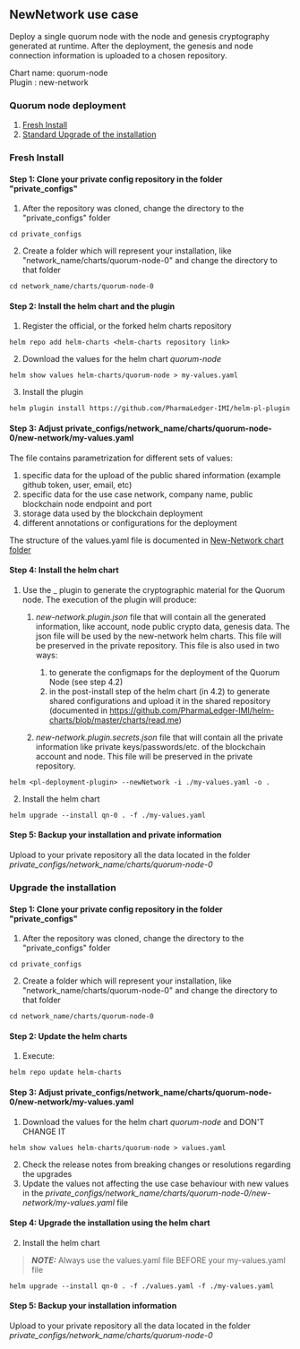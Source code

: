 

## NewNetwork use case

Deploy a single quorum node with the node and genesis cryptography generated at runtime. After the deployment, the genesis and node connection information is uploaded to a chosen repository. 

Chart name: quorum-node<br/>
Plugin : new-network

### Quorum node deployment

1. [Fresh Install](readme.md#fresh-install)
2. [Standard Upgrade of the installation](readme.md#upgrade-the-installation)

### Fresh Install

#### Step 1: Clone your private config repository in the folder "private_configs"


1. After the repository was cloned, change the directory to the "private_configs" folder
```shell
cd private_configs
```
2. Create a folder which will represent your installation, like "network_name/charts/quorum-node-0" and change the directory to that folder
```shell
cd network_name/charts/quorum-node-0
```

#### Step 2: Install the helm chart and the plugin

1. Register the official, or the forked helm charts repository
```shell
helm repo add helm-charts <helm-charts repository link>
```
2. Download the values for the helm chart _quorum-node_
```shell
helm show values helm-charts/quorum-node > my-values.yaml
```
3. Install the _<pl-deployment-plugin>_ plugin
```shell
helm plugin install https://github.com/PharmaLedger-IMI/helm-pl-plugin
```

#### Step 3: Adjust private_configs/network_name/charts/quorum-node-0/new-network/my-values.yaml

The file contains parametrization for different sets of values:
1. specific data for the upload of the public shared information (example github token, user, email, etc)
2. specific data for the use case network, company name, public blockchain node endpoint and port
3. storage data used by the blockchain deployment
4. different annotations or configurations for the deployment

The structure of the values.yaml file is documented in [New-Network chart folder](../../charts/new-network/readme.md) 

#### Step 4: Install the helm chart

1. Use the _<pl-deployment-plugin> plugin to generate the cryptographic material for the Quorum node. 
   The execution of the plugin will produce:
   1. _new-network.plugin.json_ file that will contain all the generated information, like account, node public crypto data, genesis data. The json file will be used by the new-network helm charts. This file will be preserved in the private repository.
      This file is also used in two ways:
       1. to generate the configmaps for the deployment of the Quorum Node (see step 4.2)
       2. in the post-install step of the helm chart (in 4.2) to generate shared configurations and upload it in the shared repository (documented in https://github.com/PharmaLedger-IMI/helm-charts/blob/master/charts/read.me) 
   
   3. _new-network.plugin.secrets.json_ file that will contain all the private information like private keys/passwords/etc. of the blockchain account and node. This file will be preserved in the private repository.
   
```shell
helm <pl-deployment-plugin> --newNetwork -i ./my-values.yaml -o .
```

2. Install the helm chart
```shell
helm upgrade --install qn-0 . -f ./my-values.yaml
```

#### Step 5: Backup your installation and private information

Upload to your private repository all the data located in the folder _private_configs/network_name/charts/quorum-node-0_


### Upgrade the installation

#### Step 1: Clone your private config repository in the folder "private_configs"


1. After the repository was cloned, change the directory to the "private_configs" folder
```shell
cd private_configs
```
2. Create a folder which will represent your installation, like "network_name/charts/quorum-node-0" and change the directory to that folder
```shell
cd network_name/charts/quorum-node-0
```

#### Step 2: Update the helm charts

1. Execute:
```shell
helm repo update helm-charts
```

#### Step 3: Adjust private_configs/network_name/charts/quorum-node-0/new-network/my-values.yaml

1. Download the values for the helm chart _quorum-node_ and DON'T CHANGE IT
```shell
helm show values helm-charts/quorum-node > values.yaml
```
2. Check the release notes from breaking changes or resolutions regarding the upgrades
3. Update the values not affecting the use case behaviour with new values in the _private_configs/network_name/charts/quorum-node-0/new-network/my-values.yaml_ file

#### Step 4: Upgrade the installation using the helm chart

2. Install the helm chart

>***NOTE:*** Always use the values.yaml file BEFORE your my-values.yaml file

```shell
helm upgrade --install qn-0 . -f ./values.yaml -f ./my-values.yaml
```

#### Step 5: Backup your installation information

Upload to your private repository all the data located in the folder _private_configs/network_name/charts/quorum-node-0_
